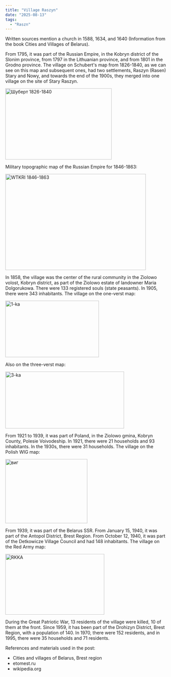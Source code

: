 ```yaml
---
title: "Village Raszyn"
date: "2025-08-13"
tags: 
  - "Raszn"
---
```


Written sources mention a church in 1588, 1634, and 1640 (Information from the book Cities and Villages of Belarus).

From 1795, it was part of the Russian Empire, in the Kobryn district of the Slonim province, from 1797 in the Lithuanian province, and from 1801 in the Grodno province. The village on Schubert's map from 1826-1840, as we can see on this map and subsequent ones, had two settlements, Raszyn (Rasen) Stary and Nowy, and towards the end of the 1900s, they merged into one village on the site of Stary Raszyn.

<img width="333" height="223" alt="Шуберт 1826-1840" src="https://github.com/user-attachments/assets/9fd00748-cacc-4537-9dc1-45cd16499156" />

Military topographic map of the Russian Empire for 1846-1863:

<img width="440" height="301" alt="WTKRI 1846-1863" src="https://github.com/user-attachments/assets/3f03f3f1-74b8-408e-a765-9ed9c33d7b5e" />

In 1858, the village was the center of the rural community in the Ziolowo volost, Kobryn district, as part of the Ziolowo estate of landowner Maria Dolgorukowa. There were 133 registered souls (state peasants). In 1905, there were 343 inhabitants. The village on the one-verst map:

<img width="293" height="177" alt="1-ka" src="https://github.com/user-attachments/assets/d1dca709-6a42-4841-a3e7-4730cafc867c" />

Also on the three-verst map:

<img width="372" height="178" alt="3-ka" src="https://github.com/user-attachments/assets/5243e365-cbb8-4993-83a9-47f6cf5e31ce" />

From 1921 to 1939, it was part of Poland, in the Ziolowo gmina, Kobryn County, Polesie Voivodeship. In 1921, there were 21 households and 93 inhabitants. In the 1930s, there were 31 households. The village on the Polish WIG map:

<img width="257" height="201" alt="виг" src="https://github.com/user-attachments/assets/49ed7b87-8c8b-4227-94a2-d6803ba52c78" />

From 1939, it was part of the Belarus SSR. From January 15, 1940, it was part of the Antopol District, Brest Region. From October 12, 1940, it was part of the Detkowicze Village Council and had 148 inhabitants. The village on the Red Army map:

<img width="310" height="190" alt="RKKA" src="https://github.com/user-attachments/assets/63a314de-d50f-4630-8179-2552f3d720a9" />

During the Great Patriotic War, 13 residents of the village were killed, 10 of them at the front. Since 1959, it has been part of the Drohizyn District, Brest Region, with a population of 140. In 1970, there were 152 residents, and in 1995, there were 35 households and 71 residents.

References and materials used in the post:
- Cities and villages of Belarus, Brest region
- etomest.ru 
- wikipedia.org
